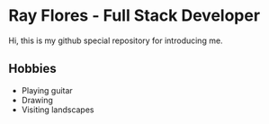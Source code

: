 # Ray Flores - Full Stack Developer
Hi, this is my github special repository for introducing me.

## Hobbies
- Playing guitar
- Drawing
- Visiting landscapes